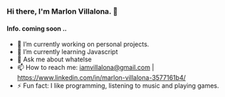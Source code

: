 ### Hi there, I'm Marlon Villalona. 👋
#### Info. coming soon ..

<!--
**Marlon-Vipe/Marlon-Vipe** is a ✨ _special_ ✨ repository because its `README.md` (this file) appears on your GitHub profile.

Here are some ideas to get you started:
-->
- 🔭 I’m currently working on personal projects. 
- 🌱 I’m currently learning Javascript
- 💬 Ask me about whatelse
- 📫 How to reach me: iamvillalona@gmail.com | https://www.linkedin.com/in/marlon-villalona-3577161b4/ 
- ⚡ Fun fact: I like programming, listening to music and playing games. 
<!-- 👯 I’m looking to collaborate on 
- 🤔 I’m looking for help with -->
<!--😄 Pronouns: -->
